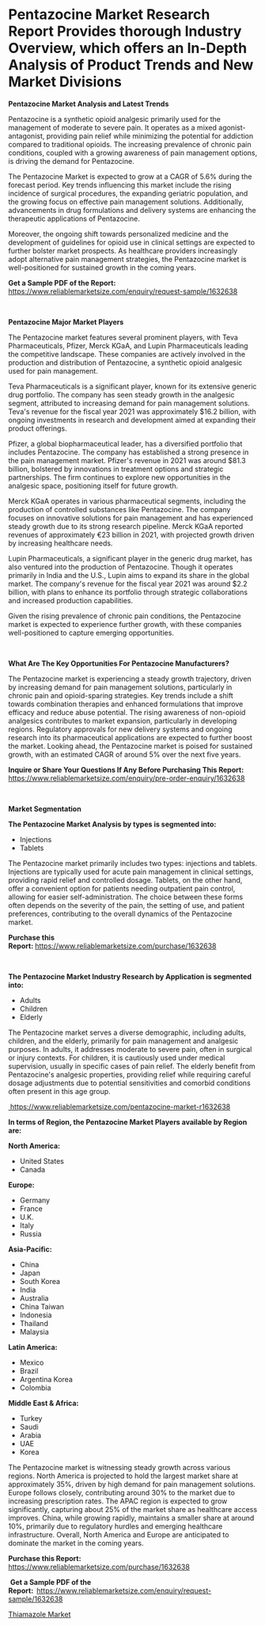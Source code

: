 <p><h1>Pentazocine Market Research Report Provides thorough Industry Overview, which offers an In-Depth Analysis of Product Trends and New Market Divisions</h1></p><p><strong>Pentazocine Market Analysis and Latest Trends</strong></p>
<p><p>Pentazocine is a synthetic opioid analgesic primarily used for the management of moderate to severe pain. It operates as a mixed agonist-antagonist, providing pain relief while minimizing the potential for addiction compared to traditional opioids. The increasing prevalence of chronic pain conditions, coupled with a growing awareness of pain management options, is driving the demand for Pentazocine.</p><p>The Pentazocine Market is expected to grow at a CAGR of 5.6% during the forecast period. Key trends influencing this market include the rising incidence of surgical procedures, the expanding geriatric population, and the growing focus on effective pain management solutions. Additionally, advancements in drug formulations and delivery systems are enhancing the therapeutic applications of Pentazocine. </p><p>Moreover, the ongoing shift towards personalized medicine and the development of guidelines for opioid use in clinical settings are expected to further bolster market prospects. As healthcare providers increasingly adopt alternative pain management strategies, the Pentazocine market is well-positioned for sustained growth in the coming years.</p></p>
<p><strong>Get a Sample PDF of the Report:&nbsp;</strong> <a href="https://www.reliablemarketsize.com/enquiry/request-sample/1632638?utm_campaign=3126&utm_medium=2&utm_source=Github&utm_content=ia&utm_term=08032025&utm_id=pentazocine">https://www.reliablemarketsize.com/enquiry/request-sample/1632638</a></p>
<p>&nbsp;</p>
<p><strong>Pentazocine Major Market Players</strong></p>
<p><p>The Pentazocine market features several prominent players, with Teva Pharmaceuticals, Pfizer, Merck KGaA, and Lupin Pharmaceuticals leading the competitive landscape. These companies are actively involved in the production and distribution of Pentazocine, a synthetic opioid analgesic used for pain management.</p><p>Teva Pharmaceuticals is a significant player, known for its extensive generic drug portfolio. The company has seen steady growth in the analgesic segment, attributed to increasing demand for pain management solutions. Teva's revenue for the fiscal year 2021 was approximately $16.2 billion, with ongoing investments in research and development aimed at expanding their product offerings.</p><p>Pfizer, a global biopharmaceutical leader, has a diversified portfolio that includes Pentazocine. The company has established a strong presence in the pain management market. Pfizer's revenue in 2021 was around $81.3 billion, bolstered by innovations in treatment options and strategic partnerships. The firm continues to explore new opportunities in the analgesic space, positioning itself for future growth.</p><p>Merck KGaA operates in various pharmaceutical segments, including the production of controlled substances like Pentazocine. The company focuses on innovative solutions for pain management and has experienced steady growth due to its strong research pipeline. Merck KGaA reported revenues of approximately €23 billion in 2021, with projected growth driven by increasing healthcare needs.</p><p>Lupin Pharmaceuticals, a significant player in the generic drug market, has also ventured into the production of Pentazocine. Though it operates primarily in India and the U.S., Lupin aims to expand its share in the global market. The company's revenue for the fiscal year 2021 was around $2.2 billion, with plans to enhance its portfolio through strategic collaborations and increased production capabilities.</p><p>Given the rising prevalence of chronic pain conditions, the Pentazocine market is expected to experience further growth, with these companies well-positioned to capture emerging opportunities.</p></p>
<p>&nbsp;</p>
<p><strong>What Are The Key Opportunities For Pentazocine Manufacturers?</strong></p>
<p><p>The Pentazocine market is experiencing a steady growth trajectory, driven by increasing demand for pain management solutions, particularly in chronic pain and opioid-sparing strategies. Key trends include a shift towards combination therapies and enhanced formulations that improve efficacy and reduce abuse potential. The rising awareness of non-opioid analgesics contributes to market expansion, particularly in developing regions. Regulatory approvals for new delivery systems and ongoing research into its pharmaceutical applications are expected to further boost the market. Looking ahead, the Pentazocine market is poised for sustained growth, with an estimated CAGR of around 5% over the next five years.</p></p>
<p><strong>Inquire or Share Your Questions If Any Before Purchasing This Report:</strong> <a href="https://www.reliablemarketsize.com/enquiry/pre-order-enquiry/1632638?utm_campaign=3126&utm_medium=2&utm_source=Github&utm_content=ia&utm_term=08032025&utm_id=pentazocine">https://www.reliablemarketsize.com/enquiry/pre-order-enquiry/1632638</a></p>
<p>&nbsp;</p>
<p><strong>Market Segmentation</strong></p>
<p><strong>The Pentazocine Market Analysis by types is segmented into:</strong></p>
<p><ul><li>Injections</li><li>Tablets</li></ul></p>
<p><p>The Pentazocine market primarily includes two types: injections and tablets. Injections are typically used for acute pain management in clinical settings, providing rapid relief and controlled dosage. Tablets, on the other hand, offer a convenient option for patients needing outpatient pain control, allowing for easier self-administration. The choice between these forms often depends on the severity of the pain, the setting of use, and patient preferences, contributing to the overall dynamics of the Pentazocine market.</p></p>
<p><strong>Purchase this Report:&nbsp;</strong><a href="https://www.reliablemarketsize.com/purchase/1632638?utm_campaign=3126&utm_medium=2&utm_source=Github&utm_content=ia&utm_term=08032025&utm_id=pentazocine">https://www.reliablemarketsize.com/purchase/1632638</a></p>
<p>&nbsp;</p>
<p><strong>The Pentazocine Market Industry Research by Application is segmented into:</strong></p>
<p><ul><li>Adults</li><li>Children</li><li>Elderly</li></ul></p>
<p><p>The Pentazocine market serves a diverse demographic, including adults, children, and the elderly, primarily for pain management and analgesic purposes. In adults, it addresses moderate to severe pain, often in surgical or injury contexts. For children, it is cautiously used under medical supervision, usually in specific cases of pain relief. The elderly benefit from Pentazocine's analgesic properties, providing relief while requiring careful dosage adjustments due to potential sensitivities and comorbid conditions often present in this age group.</p></p>
<p><a href="https://www.reliablemarketsize.com/pentazocine-market-r1632638?utm_campaign=3126&utm_medium=2&utm_source=Github&utm_content=ia&utm_term=08032025&utm_id=pentazocine">&nbsp;https://www.reliablemarketsize.com/pentazocine-market-r1632638</a></p>
<p><strong>In terms of Region, the Pentazocine Market Players available by Region are:</strong></p>
<p>
    <p> <strong> North America: </strong>
        <ul>
            <li>United States</li>
            <li>Canada</li>
        </ul>
        </p> 
    <p> <strong> Europe: </strong>
        <ul>
            <li>Germany</li>
            <li>France</li>
            <li>U.K.</li>
            <li>Italy</li>
            <li>Russia</li>
        </ul>
        </p> 
    <p> <strong> Asia-Pacific: </strong>
        <ul>
            <li>China</li>
            <li>Japan</li>
            <li>South Korea</li>
            <li>India</li>
            <li>Australia</li>
            <li>China Taiwan</li>
            <li>Indonesia</li>
            <li>Thailand</li>
            <li>Malaysia</li>
        </ul>
        </p> 
    <p> <strong> Latin America: </strong>
        <ul>
            <li>Mexico</li>
            <li>Brazil</li>
            <li>Argentina Korea</li>
            <li>Colombia</li>
        </ul>
        </p> 
    <p> <strong> Middle East & Africa: </strong>
        <ul>
            <li>Turkey</li>
            <li>Saudi</li>
            <li>Arabia</li>
            <li>UAE</li>
            <li>Korea</li>
        </ul>
    </p>
    </p>
<p><p>The Pentazocine market is witnessing steady growth across various regions. North America is projected to hold the largest market share at approximately 35%, driven by high demand for pain management solutions. Europe follows closely, contributing around 30% to the market due to increasing prescription rates. The APAC region is expected to grow significantly, capturing about 25% of the market share as healthcare access improves. China, while growing rapidly, maintains a smaller share at around 10%, primarily due to regulatory hurdles and emerging healthcare infrastructure. Overall, North America and Europe are anticipated to dominate the market in the coming years.</p></p>
<p><strong>Purchase this Report: </strong><a href="https://www.reliablemarketsize.com/purchase/1632638?utm_campaign=3126&utm_medium=2&utm_source=Github&utm_content=ia&utm_term=08032025&utm_id=pentazocine">https://www.reliablemarketsize.com/purchase/1632638</a></p>
<p>&nbsp;<strong>Get a Sample PDF of the Report:&nbsp;&nbsp;</strong><a href="https://www.reliablemarketsize.com/enquiry/request-sample/1632638?utm_campaign=3126&utm_medium=2&utm_source=Github&utm_content=ia&utm_term=08032025&utm_id=pentazocine">https://www.reliablemarketsize.com/enquiry/request-sample/1632638</a></p>
<p><strong></strong></p>
<p><p><a href="https://github.com/kaddahblejc/Market-Research-Report-List-1/blob/main/thiamazole-market.md?utm_campaign=3126&utm_medium=2&utm_source=Github&utm_content=ia&utm_term=08032025&utm_id=pentazocine">Thiamazole Market</a></p></p>